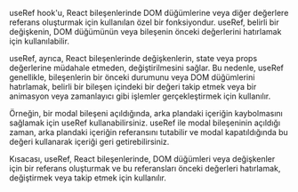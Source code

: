 useRef hook'u, React bileşenlerinde DOM düğümlerine veya diğer değerlere referans oluşturmak için kullanılan özel bir fonksiyondur. useRef, belirli bir değişkenin, DOM düğümünün veya bileşenin önceki değerlerini hatırlamak için kullanılabilir.

useRef, ayrıca, React bileşenlerinde değişkenlerin, state veya props değerlerine müdahale etmeden, değiştirilmesini sağlar. Bu nedenle, useRef genellikle, bileşenlerin bir önceki durumunu veya DOM düğümlerini hatırlamak, belirli bir bileşen içindeki bir değeri takip etmek veya bir animasyon veya zamanlayıcı gibi işlemler gerçekleştirmek için kullanılır.

Örneğin, bir modal bileşeni açıldığında, arka plandaki içeriğin kaybolmasını sağlamak için useRef kullanabilirsiniz. useRef ile modal bileşeninin açıldığı zaman, arka plandaki içeriğin referansını tutabilir ve modal kapatıldığında bu değeri kullanarak içeriği geri getirebilirsiniz.

Kısacası, useRef, React bileşenlerinde, DOM düğümleri veya değişkenler için bir referans oluşturmak ve bu referansları önceki değerleri hatırlamak, değiştirmek veya takip etmek için kullanılır.
